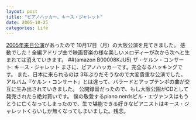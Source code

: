 ```yaml
---
layout: post
title: "ピアノハッカー、キース・ジャレット"
date: 2005-10-25
categories: Life
---
```

[2005年来日公演](http://www.universal-music.co.jp/jazz/artist/keith_jarrett/concert.html)があったので 10月17日（月）の大阪公演を見てきました。
感動でした！全編アドリブ曲で映画音楽の様な美しいメロディーが次から次へと生まれては消えていきます。
 ##(amazon B00008KJU5) ザ・ケルン・コンサート: キース・ジャレット
まさに、ピアノハッカーです。完全なるハッキングです。
また、日本に来られるのは 3年ぶりだそうなので大変貴重な公演でした。
アルバム『ケルン・コンサート』とは違って、バラードとアップテンポの曲が交互に生み出されていきました。
公開録音だったので、もし大阪公園がCDとして発売されたら絶対買いです。
僕の敬愛するpiano nerdsビル・エヴァンスはもうとうに亡くなってしまったので、生で堪能できる好きなピアニストはキース・ジャレットくらいしか無くなってしまいました。残念。
